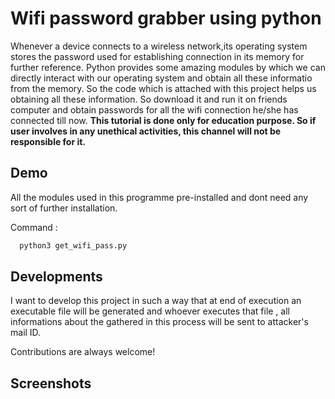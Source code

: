 
# Wifi password grabber using python

Whenever a device connects to a wireless network,its operating system stores the password used for establishing connection in its memory for further reference. Python provides some amazing modules by which we can directly interact with our operating system and obtain all these informatio from the memory. So the code which is attached with this project helps us obtaining all these information. So download it and run it on friends computer and obtain passwords for all the wifi connection he/she has connected till now. __This tutorial is done only for education purpose. So if user involves in any unethical activities, this channel will not be responsible for it.__




## Demo

All the modules used in this programme pre-installed and dont need any sort of further installation.

Command : 
```bash
  python3 get_wifi_pass.py
```


## Developments

I want to develop this project in such a way that at end of execution an executable file will be generated and whoever executes that file , all informations about the gathered in this process will be sent to attacker's mail ID.

Contributions are always welcome!

## Screenshots



